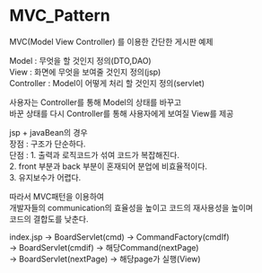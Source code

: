 # MVC_Pattern

MVC(Model View Controller) 를 이용한 간단한 게시판 예제       

Model : 무엇을 할 것인지 정의(DTO,DAO)         
View : 화면에 무엇을 보여줄 것인지 정의(jsp)   
Controller : Model이 어떻게 처리 할 것인지 정의(servlet)                

사용자는 Controller를 통해 Model의 상태를 바꾸고      
바꾼 상태를 다시 Controller를 통해 사용자에게 보여질 View를 제공                 

jsp + javaBean의 경우  
          장점 : 구조가 단순하다.      
          단점 : 1. 출력과 로직코드가 섞여 코드가 복잡해진다.  
                 2. front 부분과 back 부분이 혼재되어 분업에 비효율적이다.     
                 3. 유지보수가 어렵다.                    
                 
따라서 MVC패턴을 이용하여     
          개발자들의 communication의 효율성을 높이고 
          코드의 재사용성을 높이며       
          코드의 결합도를 낮춘다.                           

index.jsp -> BoardServlet(cmd) -> CommandFactory(cmdIf)               
          -> BoardServlet(cmdif) -> 해당Command(nextPage)               
          -> BoardServlet(nextPage) -> 해당page가 실행(View)
